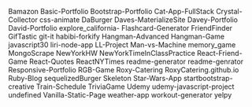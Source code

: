Bamazon
Basic-Portfolio
Bootstrap-Portfolio
Cat-App-FullStack
Crystal-Collector
css-animate
DaBurger
Daves-MaterializeSite
Davey-Portfolio
David-Portfolio
explore_california-
Flashcard-Generator
FriendFinder
GifTastic
git-it
habibi-forkify
Hangman-Advanced
Hangman-Game
javascript30
liri-node-app
LL-Project
Man-vs-Machine
memory_game
MongoScrape
NewYorkHW
NewYorkTimeInClassPractice
React-Friend-Game
React-Quotes
ReactNYTimes
readme-generator
readme-genrator
Responsive-Portfolio
RGB-Game
Roxy-Catering
RoxyCatering.github.io
Ruby-Blog
sequelizedBurger
Skeleton
Star-Wars-App
startbootstrap-creative
Train-Schedule
TriviaGame
Udemy
udemy-javascript-project
undefined
Vanilla-Static-Page
weather-app
workout-generator
yelpy